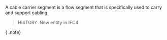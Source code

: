 ﻿A cable carrier segment is a flow segment that is specifically used to carry and support cabling.

> HISTORY&nbsp; New entity in IFC4

{ .note}
>
